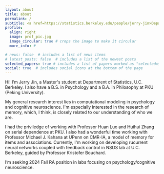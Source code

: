```yaml
---
layout: about
title: about
permalink: /
subtitle: <a href=https://statistics.berkeley.edu/people/jerry-jin>Department of Statistics, U.C. Berkeley</a>
profile:
  align: right
  image: prof_pic.jpg
  image_circular: true # crops the image to make it circular
  more_info: #

# news: false  # includes a list of news items
# latest_posts: false  # includes a list of the newest posts
selected_papers: true # includes a list of papers marked as "selected={true}"
social: true  # includes social icons at the bottom of the page
---
```


Hi! I’m Jerry Jin, a Master's student at Department of Statistics, U.C. Berkeley. I also have a B.S. in Psychology and a B.A. in Philosophy at PKU (Peking University).

My general research interest lies in computational modeling in psychology and cognitive neuroscience. I'm especially interested in the research of memory, which, I think, is closely related to our understanding of who we are.

I had the priviledge of working with Professor Huan Luo and Huihui Zhang on serial dependence at PKU. I also had a wonderful time working with Professor Michael J. Kahana at UPenn on CMR-IA, a model of memory for items and associations. Currently, I'm working on developing rucurrent neural networks coupled with feedback control in NSDS lab at U.C. Berkeley, guided by Professor Kristofer Bouchard.

I’m seeking 2024 Fall RA position in labs focusing on psychology/cognitive neuroscience.
